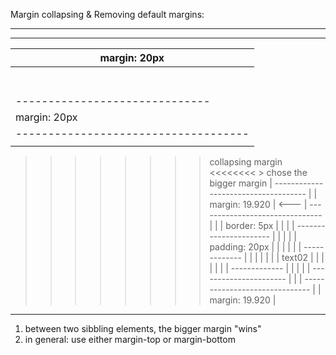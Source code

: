 Margin collapsing & Removing default margins:
*********************************************

 ------------------------------------
|  margin: 20px                      |
|   -------------------------------  |
|   |   border: 5px                | |
|   |      ----------------------  | |
|   |     |  padding: 20px       | | |
|   |     |      -------------   | | |
|   |     |     |   text01    |  | | |
|   |     |      -------------   | | |
|   |      ----------------------  | |
|    ------------------------------  |
|  margin: 20px                      |  <---
 ------------------------------------       |
                                            |
>>>>>>>>  collapsing margin  <<<<<<<<        >  chose the bigger margin 
                                            |
 ------------------------------------       |
|  margin: 19.920                    |  <---
|   -------------------------------  |
|   |   border: 5px                | |
|   |      ----------------------  | |
|   |     |  padding: 20px       | | |
|   |     |      -------------   | | |
|   |     |     |   text02    |  | | |
|   |     |      -------------   | | |
|   |      ----------------------  | |
|    ------------------------------  |
|  margin: 19.920                    |
 ------------------------------------   

 1. between two sibbling elements, the bigger margin "wins"
 2. in general: use either margin-top or margin-bottom